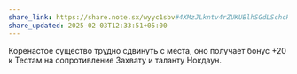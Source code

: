 ```yaml
---
share_link: https://share.note.sx/wyyc1sbv#4XMzJLkntv4rZUKUBlhSGdLSchcRXwYZ5469BOhp1lA
share_updated: 2025-02-03T12:33:51+05:00
---
```

Коренастое существо трудно сдвинуть с места, оно получает бонус +20 к Тестам на сопротивление Захвату и таланту Нокдаун.